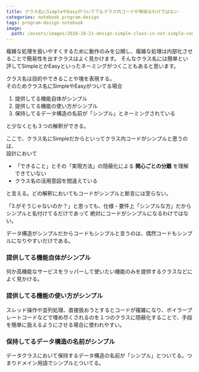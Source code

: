 ```yaml
---
title: クラス名にSimpleやEasyがついててもクラス内コードが単純なわけではない
categories: notebook program-design
tags: program-design notebook
image:
  path: /assets/images/2018-10-21-design-simple-class-is-not-simple-code.png
---
```

複雑な処理を扱いやすくするために動作のみを公開し、複雑な処理は内部化させることで簡易性を出すクラスはよく見かけます。
そんなクラス名には簡単とい評してSimpleとかEasyといったネーミングがつくこともあると思います。

クラス名は目的やできることや塊を表現する。  
そのためクラス名にSimpleやEasyがついてる場合

1. 提供してる機能自体がシンプル
2. 提供してる機能の使い方がシンプル
3. 保持してるデータ構造の名前が「シンプル」とネーミングされている

と少なくとも３つの解釈ができる。

ここで、クラス名にSimpleだからといってクラス内コードがシンプルと思うのは、  
設計において

- 「できること」とその「実現方法」の隠蔽化による **関心ごとの分離** を理解できていない
- クラス名の活用意図を間違えている

と言える。どの解釈においてもコードがシンプルと断言には至らない。

「3.がそうじゃないのか？」と思っても、仕様・要件上「シンプルな方」だからシンプルと名付けてるだけであって 絶対にコードがシンプルになるわけではない。

データ構造がシンプルだからコードもシンプルと言うのは、偶然コードもシンプルになりやすいだけである。

### 提供してる機能自体がシンプル

何か高機能なサービスをラッパーして使いたい機能のみを提供するクラスなどによく見かける。

### 提供してる機能の使い方がシンプル

スレッド操作や並列処理、直接扱おうとするとコードが複雑になり、ボイラープレートコードなどで埋め尽くされるのを１つのクラスに隠蔽化することで、手段を簡単に扱えるようにさせる場合に使われやすい。

### 保持してるデータ構造の名前がシンプル

データクラスにおいて保持するデータ構造の名前が「シンプル」とついてる。つまりドメイン用語でシンプルとついてる。
